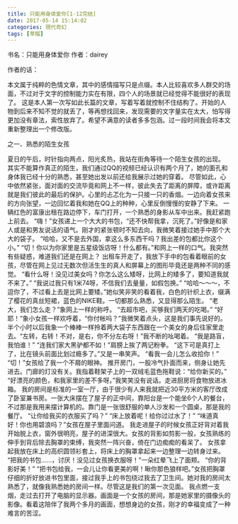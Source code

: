 ```yaml
---
title: 只能用身体爱你[1-12完结]
date: 2017-05-14 15:14:02
categories: 現代奇幻
tags: [草榴]
---
```

书名：只能用身体爱你
作者：dairey


作者的话：

本文属于纯粹的色情文章，其中的感情描写只是点缀。本人比较喜欢多人群交的场面，不过对于文字的控制能力实在有限，四个人的场景就已经觉得不能很好的表现了。
这是本人第一次写如此长篇的文章，写着写着就控制不住结构了。开始的人物到后来不知不觉的就丢了，等再想找回来，发现需要的文字量实在太大，怕写得更加没有章法，索性放弃了。希望不满意的读者多多包涵。过一段时间我会将本文重新整理出一个修改版。


之一、熟悉的陌生女孩

夏日的午后，时针指向两点，阳光炙热，我站在街角等待一个陌生女孩的出现。
其实不能算作真正的陌生，我们通过QQ的视频已经认识有两个月了，她的面孔和身体我已经十分的熟悉，甚至她出发以前还给我展示过她的穿着。
尽管如此，心中依然紧张，面对面的交流毕竟和网上不一样，彼此失去了距离的屏障，或许距离就是我们彼此的最后的保护。心里的忐忑化为一只接一只的香烟。一边向着女孩来的方向张望，一边回忆着我和她在QQ上的种种，心里反倒慢慢的安静了下来。
一辆红色的富康出租在路边停下，车门打开，一个熟悉的身影从车中出来。我赶紧跑上前去。
“嗨！”女孩递上一个大大的书包，“还不快帮我拿，沉死了。”好像是和家人或是和男友说话的语气。刚才的紧张顿时不知去向，我微笑着接过她手中那个大大的袋子。
“哈哈，又不是去外国，拿这么多东西干吗？我出差的包都比你这个小。”
“切！你以为你家里是五星级饭店呀！什么都有。”和网上一样的口气。我突然有些疑惑，难道我们还是在网上？
出租车开走了，我放下手中的包看着眼前的女孩，尽管在网上见过无数次但活生生的真人和屏幕上的图形毕竟还是两种不同的感觉。
“看什么呀！没见过美女吗？你怎么这么矮呀，比网上的矮多了，要知道我就不来了。”
“我说过我只有1米74呀，不信我们去量量，如假包换。”
“哈哈～～～，不逗你了，不过看上去是比网上要矮。”她似笑非笑的看着我，白色的针织上衣，缀满了樱花的真丝短裙，蓝色的NIKE鞋。一切都那么熟悉，又显得那么陌生。
“老大，我们怎么走？”象网上一样的称呼。
“去超市吧，买够我们两天的吃喝。”
“好耶！”象小女孩一样欢呼着，“你付帐吗？”我微笑着点头，这是我们事先说好的。
半个小时以后我象一个棒棒一样拎着两大袋子东西跟在一个美女的身后往家里走去。“左转，右转！不对，是右，你不分左右呀！”我不断的吆喝着。
“我是路盲，我怕谁！”
“连我们家大黑驴都不如！”肩膀上挨了两记粉拳。
“这下可是真打上了，比在镜头前面比划过瘾多了。”又是一串笑声。
“看我一会儿怎么收拾你！”
“切！”女孩给了我一个不屑的眼神。
推开房门，一股冷气扑面而来，侧身让她先进去。门廊的灯没有关。我指着鞋架子上的一双绒毛蓝色拖鞋说：“给你新买的。”
“好漂亮的颜色，和我家里的差不多呀。”我笑笑没有说话。走进厨房将食物放进冰箱。
我的房间是标准的一室一厅，由于很少有人来我就把近30平方米的客厅改成了卧室兼书房。一张大床摆在了屋子的正中间，靠阳台是一个能坐6个人的餐台，不过那是我用来摆计算机的。靠门是一张很舒服的单人沙发和一个圆桌，那是我的餐厅。
“让你给我买的衣服买了吗？”
“床上放着呢！给你过过水了！”
“味道真好！你也用碧浪吗？”女孩在屋子里面问道。
我走进屋子的时候女孩正好背对着我开始脱上衣，窗外很明亮，屋子的进深很大。女孩的背影如剪影一般，女孩熟练的伸手到背后除去胸罩的束缚，我突然一阵兴奋，倚在门边痴痴的看呆了。
女孩拿起我放在床上的高织圆领衫套上，将床上的胸罩拿起来一边整理一边转身过来。
“把我的书包……，讨厌！没见过女孩换衣服呀！”一朵红晕飞上了面颊。
“你的背影好美！”
“把书包给我，一会儿让你看更美的啊！瞅你那色狼样吧。”女孩把胸罩仔细的折好放进书包里面，接过我手上的书包绕过我去了卫生间。她对我的房间太熟悉了，就像我熟悉她的房间一样。尽管这是我们的第一次见面。
我点燃一支烟，走过去打开了电脑的显示器。画面是一个女孩的房间，那是她家里的摄像头的影像。看着这陪伴了我两个多月的画面，想想身边的女孩，刚才的幸福变成了一种难言的苦涩。